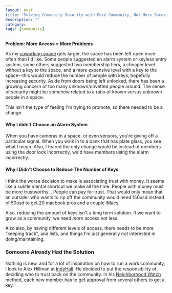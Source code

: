 ```yaml
---
layout: post
title: "Solving Community Security with More Community, Not More Security"
description: ""
category: 
tags: [community]
---
```


**Problem: More Access = More Problems**

As my [coworking space][1] gets larger, the space has been left open more often than I'd like. Some people suggested an alarm system or keyless entry system, some others suggested two membership tiers, a cheaper level without a key to the space, and a more expensive level with a key to the space--this would reduce the number of people with keys, hopefully increasing security. Aside from doors being left unlocked, there has been a growing concern of too many unknown/unvetted people around. The sense of security might be somehow related to a ratio of known versus unknown people in a space.

This isn't the type of feeling I'm trying to promote, so there needed to be a change.

#### Why I didn't Choose an Alarm System

When you have cameras in a space, or even sensors, you're giving off a particular signal. When you walk in to a bank that has plate glass, you see what I mean. Also, I feared the only change would be instead of members using the door lock incorrectly, we'd have members using the alarm incorrectly.

#### Why I Didn't Choose to Reduce The Number of Keys

I think the worse decision to make is associating trust with money. It seems like a subtle mental shortcut we make all the time. People with money must be more trustworthy... People can pay for trust. That would only mean that an outsider who wants to rip off the community would need 150usd instead of 50usd to get 20 macbook pros and a couple iMacs.

Also, reducing the amount of keys isn't a long term solution. If we want to grow as a community, we need *more* access not less.

Also also, by having different levels of access, there needs to be more "keeping track", and lists, and things I'm just generally not interested in doing/maintaining.

### Someone Already Had the Solution

Nothing is new, and for a lot of inspiration on how to run a work community, I look to Alex Hillman at [IndyHall][3]. He decided to put the responsibility of deciding who to trust back on the community. In his [Neighborhood Watch][2] method, each new member has to get approval from several others to get a key.





[1]: http://catapultpgh.org
[2]: http://dangerouslyawesome.com/2014/07/the-neighborhood-watch-method-for-coworking-space-security/
[3]: http://www.indyhall.org/
